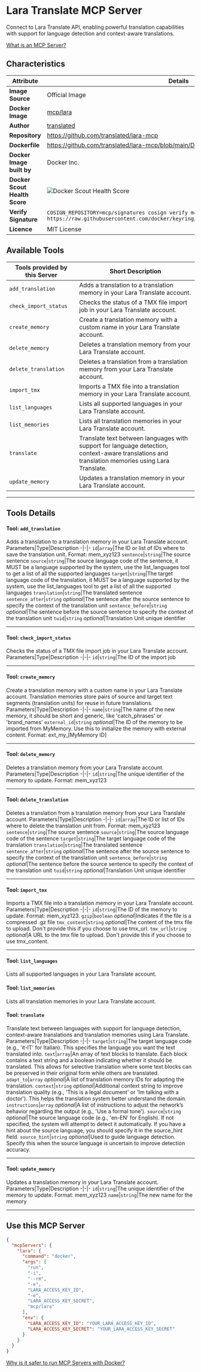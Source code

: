 # Lara Translate MCP Server

Connect to Lara Translate API, enabling powerful translation capabilities with support for language detection and context-aware translations.

[What is an MCP Server?](https://www.anthropic.com/news/model-context-protocol)

## Characteristics
Attribute|Details|
|-|-|
**Image Source**|Official Image
**Docker Image**|[mcp/lara](https://hub.docker.com/repository/docker/mcp/lara)
**Author**|[translated](https://github.com/translated)
**Repository**|https://github.com/translated/lara-mcp
**Dockerfile**|https://github.com/translated/lara-mcp/blob/main/Dockerfile
**Docker Image built by**|Docker Inc.
**Docker Scout Health Score**| ![Docker Scout Health Score](https://api.scout.docker.com/v1/policy/insights/org-image-score/badge/mcp/lara)
**Verify Signature**|`COSIGN_REPOSITORY=mcp/signatures cosign verify mcp/lara --key https://raw.githubusercontent.com/docker/keyring/refs/heads/main/public/mcp/latest.pub`
**Licence**|MIT License

## Available Tools
Tools provided by this Server|Short Description
-|-
`add_translation`|Adds a translation to a translation memory in your Lara Translate account.|
`check_import_status`|Checks the status of a TMX file import job in your Lara Translate account.|
`create_memory`|Create a translation memory with a custom name in your Lara Translate account.|
`delete_memory`|Deletes a translation memory from your Lara Translate account.|
`delete_translation`|Deletes a translation from a translation memory from your Lara Translate account.|
`import_tmx`|Imports a TMX file into a translation memory in your Lara Translate account.|
`list_languages`|Lists all supported languages in your Lara Translate account.|
`list_memories`|Lists all translation memories in your Lara Translate account.|
`translate`|Translate text between languages with support for language detection, context-aware translations and translation memories using Lara Translate.|
`update_memory`|Updates a translation memory in your Lara Translate account.|

---
## Tools Details

#### Tool: **`add_translation`**
Adds a translation to a translation memory in your Lara Translate account.
Parameters|Type|Description
-|-|-
`id`|`array`|The ID or list of IDs where to save the translation unit. Format: mem_xyz123
`sentence`|`string`|The source sentence
`source`|`string`|The source language code of the sentence, it MUST be a language supported by the system, use the list_languages tool to get a list of all the supported languages
`target`|`string`|The target language code of the translation, it MUST be a language supported by the system, use the list_languages tool to get a list of all the supported languages
`translation`|`string`|The translated sentence
`sentence_after`|`string` *optional*|The sentence after the source sentence to specify the context of the translation unit
`sentence_before`|`string` *optional*|The sentence before the source sentence to specify the context of the translation unit
`tuid`|`string` *optional*|Translation Unit unique identifier

---
#### Tool: **`check_import_status`**
Checks the status of a TMX file import job in your Lara Translate account.
Parameters|Type|Description
-|-|-
`id`|`string`|The ID of the import job

---
#### Tool: **`create_memory`**
Create a translation memory with a custom name in your Lara Translate account. Translation memories store pairs of source and target text segments (translation units) for reuse in future translations.
Parameters|Type|Description
-|-|-
`name`|`string`|The name of the new memory, it should be short and generic, like 'catch_phrases' or 'brand_names'
`external_id`|`string` *optional*|The ID of the memory to be imported from MyMemory. Use this to initialize the memory with external content. Format: ext_my_[MyMemory ID]

---
#### Tool: **`delete_memory`**
Deletes a translation memory from your Lara Translate account.
Parameters|Type|Description
-|-|-
`id`|`string`|The unique identifier of the memory to update. Format: mem_xyz123

---
#### Tool: **`delete_translation`**
Deletes a translation from a translation memory from your Lara Translate account.
Parameters|Type|Description
-|-|-
`id`|`array`|The ID or list of IDs where to delete the translation unit from. Format: mem_xyz123
`sentence`|`string`|The source sentence
`source`|`string`|The source language code of the sentence
`target`|`string`|The target language code of the translation
`translation`|`string`|The translated sentence
`sentence_after`|`string` *optional*|The sentence after the source sentence to specify the context of the translation unit
`sentence_before`|`string` *optional*|The sentence before the source sentence to specify the context of the translation unit
`tuid`|`string` *optional*|Translation Unit unique identifier

---
#### Tool: **`import_tmx`**
Imports a TMX file into a translation memory in your Lara Translate account.
Parameters|Type|Description
-|-|-
`id`|`string`|The ID of the memory to update. Format: mem_xyz123.
`gzip`|`boolean` *optional*|Indicates if the file is a compressed .gz file
`tmx_content`|`string` *optional*|The content of the tmx file to upload. Don't provide this if you choose to use tmx_url.
`tmx_url`|`string` *optional*|A URL to the tmx file to upload. Don't provide this if you choose to use tmx_content.

---
#### Tool: **`list_languages`**
Lists all supported languages in your Lara Translate account.
#### Tool: **`list_memories`**
Lists all translation memories in your Lara Translate account.
#### Tool: **`translate`**
Translate text between languages with support for language detection, context-aware translations and translation memories using Lara Translate.
Parameters|Type|Description
-|-|-
`target`|`string`|The target language code (e.g., 'it-IT' for Italian). This specifies the language you want the text translated into.
`text`|`array`|An array of text blocks to translate. Each block contains a text string and a boolean indicating whether it should be translated. This allows for selective translation where some text blocks can be preserved in their original form while others are translated.
`adapt_to`|`array` *optional*|A list of translation memory IDs for adapting the translation.
`context`|`string` *optional*|Additional context string to improve translation quality (e.g., 'This is a legal document' or 'Im talking with a doctor'). This helps the translation system better understand the domain.
`instructions`|`array` *optional*|A list of instructions to adjust the network’s behavior regarding the output (e.g., 'Use a formal tone').
`source`|`string` *optional*|The source language code (e.g., 'en-EN' for English). If not specified, the system will attempt to detect it automatically. If you have a hint about the source language, you should specify it in the source_hint field.
`source_hint`|`string` *optional*|Used to guide language detection. Specify this when the source language is uncertain to improve detection accuracy.

---
#### Tool: **`update_memory`**
Updates a translation memory in your Lara Translate account.
Parameters|Type|Description
-|-|-
`id`|`string`|The unique identifier of the memory to update. Format: mem_xyz123
`name`|`string`|The new name for the memory

---
## Use this MCP Server

```json
{
  "mcpServers": {
    "lara": {
      "command": "docker",
      "args": [
        "run",
        "-i",
        "--rm",
        "-e",
        "LARA_ACCESS_KEY_ID",
        "-e",
        "LARA_ACCESS_KEY_SECRET",
        "mcp/lara"
      ],
      "env": {
        "LARA_ACCESS_KEY_ID": "YOUR_LARA_ACCESS_KEY_ID",
        "LARA_ACCESS_KEY_SECRET": "YOUR_LARA_ACCESS_KEY_SECRET"
      }
    }
  }
}
```

[Why is it safer to run MCP Servers with Docker?](https://www.docker.com/blog/the-model-context-protocol-simplifying-building-ai-apps-with-anthropic-claude-desktop-and-docker/)
